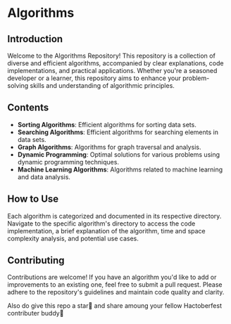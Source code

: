 # Algorithms

## Introduction

Welcome to the Algorithms Repository! This repository is a collection of diverse and efficient algorithms, accompanied by clear explanations, code implementations, and practical applications. Whether you're a seasoned developer or a learner, this repository aims to enhance your problem-solving skills and understanding of algorithmic principles.

## Contents

- **Sorting Algorithms**: Efficient algorithms for sorting data sets.
- **Searching Algorithms**: Efficient algorithms for searching elements in data sets.
- **Graph Algorithms**: Algorithms for graph traversal and analysis.
- **Dynamic Programming**: Optimal solutions for various problems using dynamic programming techniques.
- **Machine Learning Algorithms**: Algorithms related to machine learning and data analysis.

## How to Use

Each algorithm is categorized and documented in its respective directory. Navigate to the specific algorithm's directory to access the code implementation, a brief explanation of the algorithm, time and space complexity analysis, and potential use cases.

## Contributing

Contributions are welcome! If you have an algorithm you'd like to add or improvements to an existing one, feel free to submit a pull request. Please adhere to the repository's guidelines and maintain code quality and clarity.

Also do give this repo a star🌟 and share amoung your fellow Hactoberfest contributer buddy🤗
